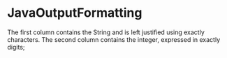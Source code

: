 # JavaOutputFormatting
The first column contains the String and is left justified using exactly  characters. The second column contains the integer, expressed in exactly  digits;
